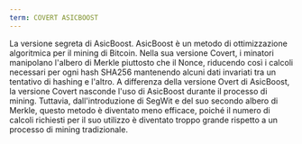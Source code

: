 ```yaml
---
term: COVERT ASICBOOST
---
```


La versione segreta di AsicBoost. AsicBoost è un metodo di ottimizzazione algoritmica per il mining di Bitcoin. Nella sua versione Covert, i minatori manipolano l'albero di Merkle piuttosto che il Nonce, riducendo così i calcoli necessari per ogni hash SHA256 mantenendo alcuni dati invariati tra un tentativo di hashing e l'altro. A differenza della versione Overt di AsicBoost, la versione Covert nasconde l'uso di AsicBoost durante il processo di mining. Tuttavia, dall'introduzione di SegWit e del suo secondo albero di Merkle, questo metodo è diventato meno efficace, poiché il numero di calcoli richiesti per il suo utilizzo è diventato troppo grande rispetto a un processo di mining tradizionale.